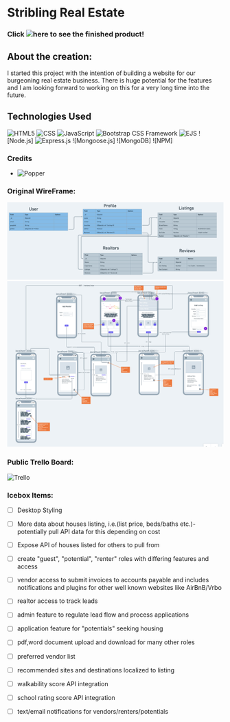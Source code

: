 # Stribling Real Estate

### Click ![here]() to see the finished product!

## About the creation:
I started this project with the intention of building a website for our burgeoning real estate business. There is huge potential for the features and I am looking forward to working on this for a very long time into the future.

## Technologies Used

![HTML5](https://img.shields.io/badge/%20-HTML5-red)
![CSS](https://img.shields.io/badge/%20-CSS-blue)
![JavaScript](https://img.shields.io/badge/%20-JavaScript-yellow)
![Bootstrap CSS Framework](https://img.shields.io/badge/%20-Bootstrap%20CSS-blueviolet)
![EJS](https://img.shields.io/badge/%20-EJS-yellowgreen)
![Node.js]
![Express.js](https://img.shields.io/badge/-ex-000000)
![Mongoose.js]
![MongoDB]
![NPM]


### Credits
- ![Popper](https://popper.js.org/)

### Original WireFrame:
![OG ERD](/public/images/assets/planning/OG-ERD.png)
![OG Wireframe](public/images/assets/Planning/OG-Wireframe.png)

### Public Trello Board:
![Trello](https://trello.com/b/BcviQqph/stribling-real-estate)

### Icebox Items:
- [ ] Desktop Styling
- [ ] More data about houses listing, i.e.(list price, beds/baths etc.)- potentially pull API data for this depending on cost
- [ ] Expose API of houses listed for others to pull from
- [ ] create "guest", "potential", "renter" roles with differing features and access
- [ ] vendor access to submit invoices to accounts payable and includes notifications and plugins for other well known websites like AirBnB/Vrbo
- [ ] realtor access to track leads
- [ ] admin feature to regulate lead flow and process applications
- [ ] application feature for "potentials" seeking housing
- [ ] pdf,word document upload and download for many other roles
- [ ] preferred vendor list
- [ ] recommended sites and destinations localized to listing
- [ ] walkability score API integration
- [ ] school rating score API integration
- [ ] text/email notifications for vendors/renters/potentials


